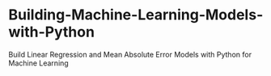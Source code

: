 # Building-Machine-Learning-Models-with-Python
Build Linear Regression and Mean Absolute Error Models with Python for Machine Learning 
